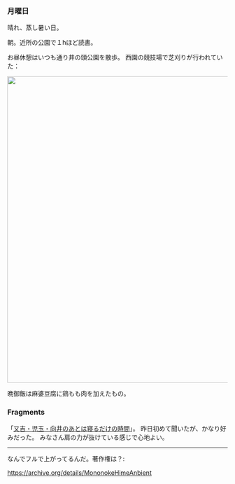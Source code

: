 ### 月曜日

晴れ、蒸し暑い日。

朝。近所の公園で１hほど読書。

お昼休憩はいつも通り井の頭公園を散歩。
西園の競技場で芝刈りが行われていた：

<img src="https://i.imgur.com/fEpzS27.jpg" width="700">

晩御飯は麻婆豆腐に鶏もも肉を加えたもの。

### Fragments

「[又吉・児玉・向井のあとは寝るだけの時間](https://www.nhk.jp/p/nerudake/rs/7NWYGZJGLV/)」。
昨日初めて聞いたが、かなり好みだった。
みなさん肩の力が抜けている感じで心地よい。

---

なんでフルで上がってるんだ。著作権は？:

https://archive.org/details/MononokeHimeAnbient